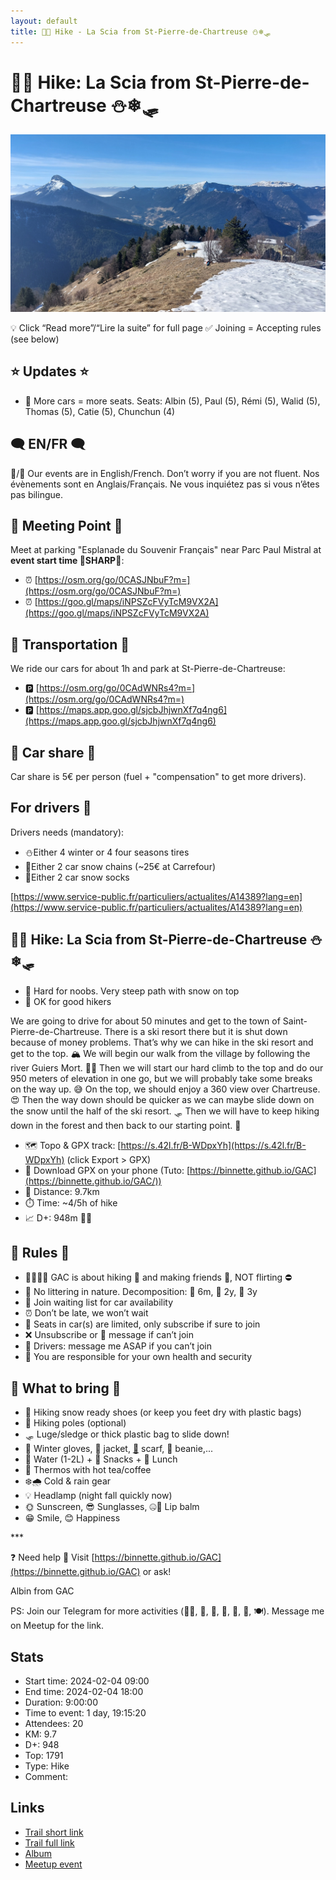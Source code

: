 ```yaml
---
layout: default
title: 🥾🔴 Hike - La Scia from St-Pierre-de-Chartreuse ⛄❄🛷
---
```


# 🥾🔴 Hike: La Scia from St-Pierre-de-Chartreuse ⛄❄🛷

![2024-02-04](../img/orig/2024-02-04.jpg)

💡 Click “Read more”/“Lire la suite” for full page ✅ Joining = Accepting rules (see below)

##  ⭐ Updates ⭐ 

* 📅 More cars = more seats. Seats: Albin (5), Paul (5), Rémi (5), Walid (5), Thomas (5), Catie (5), Chunchun (4)

##  🗨️ EN/FR 🗨️ 
🦅/🐓 Our events are in English/French. Don’t worry if you are not fluent. Nos évènements sont en Anglais/Français. Ne vous inquiétez pas si vous n’êtes pas bilingue.

## 📍 Meeting Point 📍
Meet at parking "Esplanade du Souvenir Français" near Parc Paul Mistral at **event start time 🔺SHARP🔺**:

* ⏰ [https://osm.org/go/0CASJNbuF?m=](https://osm.org/go/0CASJNbuF?m=)
* ⏰ [https://goo.gl/maps/iNPSZcFVyTcM9VX2A](https://goo.gl/maps/iNPSZcFVyTcM9VX2A)

##  🚗 Transportation 🚗 
We ride our cars for about 1h and park at St-Pierre-de-Chartreuse:

* 🅿️ [https://osm.org/go/0CAdWNRs4?m=](https://osm.org/go/0CAdWNRs4?m=)
* 🅿️ [https://maps.app.goo.gl/sjcbJhjwnXf7q4ng6](https://maps.app.goo.gl/sjcbJhjwnXf7q4ng6)

##  🚗 Car share 🚗 
Car share is 5€ per person (fuel + "compensation" to get more drivers).

##  For drivers 🚗 
Drivers needs (mandatory):

* ⛄Either 4 winter or 4 four seasons tires
* 🔗Either 2 car snow chains (\~25€ at Carrefour)
* 🧦Either 2 car snow socks

[https://www.service-public.fr/particuliers/actualites/A14389?lang=en](https://www.service-public.fr/particuliers/actualites/A14389?lang=en)

##  🥾🔴 Hike: La Scia from St-Pierre-de-Chartreuse ⛄❄🛷 

* 🔴 Hard for noobs. Very steep path with snow on top
* 🔵 OK for good hikers

We are going to drive for about 50 minutes and get to the town of Saint-Pierre-de-Chartreuse. There is a ski resort there but it is shut down because of money problems. That’s why we can hike in the ski resort and get to the top. 🏔️ We will begin our walk from the village by following the river Guiers Mort. 🚶‍♂️ Then we will start our hard climb to the top and do our 950 meters of elevation in one go, but we will probably take some breaks on the way up. 😅 On the top, we should enjoy a 360 view over Chartreuse. 😍 Then the way down should be quicker as we can maybe slide down on the snow until the half of the ski resort. 🛷 Then we will have to keep hiking down in the forest and then back to our starting point. 🌲

* 🗺️ Topo & GPX track: [https://s.42l.fr/B-WDpxYh](https://s.42l.fr/B-WDpxYh) (click Export > GPX)
* 📲 Download GPX on your phone (Tuto: [https://binnette.github.io/GAC](https://binnette.github.io/GAC/))
* 📏 Distance: 9.7km
* ⏱️ Time: \~4/5h of hike
* 📈 D+: 948m 🐱‍👓

##  📜 Rules 📜 

* 🚶‍♀️🚶‍♂️ GAC is about hiking 🥾 and making friends 🤗, NOT flirting ⛔
* 🚮 No littering in nature. Decomposition: 🍊 6m, 🍌 2y, 🥚 3y
* 🚗 Join waiting list for car availability
* ⏰ Don’t be late, we won’t wait
* 💺 Seats in car(s) are limited, only subscribe if sure to join
* ❌ Unsubscribe or 💬 message if can’t join
* 🚗 Drivers: message me ASAP if you can’t join
* 💟 You are responsible for your own health and security

##  🎒 What to bring 🎒 

* 🥾 Hiking snow ready shoes (or keep you feet dry with plastic bags)
* 🥢 Hiking poles (optional)
* 🛷 Luge/sledge or thick plastic bag to slide down!
* 🧤 Winter gloves, 🧥 jacket, [🧣](https://wprock.fr/t/emoji/cold-face/) scarf, 🧢 beanie,...
* 🧃 Water (1-2L) + 🍫 Snacks + 🥗 Lunch
* 🍵 Thermos with hot tea/coffee
* ❄️🌧️ Cold & rain gear
* 💡 Headlamp (night fall quickly now)
* 🌞 Sunscreen, 😎 Sunglasses, 🤐🧊 Lip balm
* 😁 Smile, 😊 Happiness

\*\*\*

❓ Need help 🤔 Visit [https://binnette.github.io/GAC](https://binnette.github.io/GAC) or ask!

Albin from GAC

PS: Join our Telegram for more activities (🧗‍♀️, 🏓, 🎳, 🎲, 🎥, 🎵, 🍽️). Message me on Meetup for the link.

## Stats

- Start time: 2024-02-04 09:00
- End time: 2024-02-04 18:00
- Duration: 9:00:00
- Time to event: 1 day, 19:15:20
- Attendees: 20
- KM: 9.7
- D+: 948
- Top: 1791
- Type: Hike
- Comment: 

## Links

- [Trail short link](https://s.42l.fr/B-WDpxYh)
- [Trail full link](https://brouter.de/brouter-web/#map=15/45.3446/5.8344/OpenTopoMap&lonlats=5.814729,45.343138;5.820415,45.340261;5.838547,45.340956;5.850493,45.342247;5.850863,45.349318;5.846486,45.344892;5.823398,45.344922;5.814857,45.343334&profile=hiking-mountain)
- [Album](https://binnette.github.io/GacImg2024/2024-02-04-🥾🔴-Hike-La-Scia-from-St-Pierre-de-Chartreuse-⛄❄🛷.html)
- [Meetup event](https://www.meetup.com/grenoble-adventure-club-english-french/events/298950788/)
